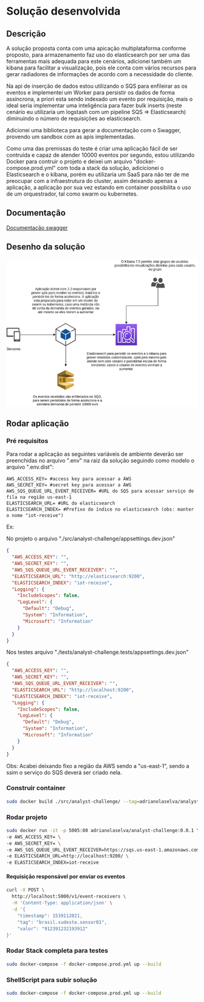 
# Solução desenvolvida

## Descrição

A solução proposta conta com uma apicação multiplataforma conforme proposto, para armazenamento faz uso do elasticsearch por ser uma das ferramentas mais adequada para este cenários, adicionei também um kibana para facilitar a visualização, pois ele conta com vários recursos para gerar radiadores de informações de acordo com a necessidade do cliente.

Na api de inserção de dados estou utilizando o SQS para enfileirar as os eventos e implementei um Worker para persistir os dados de forma assíncrona, a priori esta sendo indexado um evento por requisição, mais o ideal seria implementar uma inteligência para fazer bulk inserts (neste cenário eu utilizaria um logstash com um pipeline SQS => Elasticsearch) diminuindo o número de requisições ao elasticsearch.

Adicionei uma biblioteca para gerar a documentação com o Swagger, provendo um sandbox com as apis implementadas.

Como uma das premissas do teste é criar uma aplicação fácil de ser contruída e capaz de atender 10000 eventos por segundo, estou utilizando Docker para contruir o projeto e deixei um arquivo "docker-compose.prod.yml" com toda a stack da solução, adicicionei o Elasticsearch e o kibana, porém eu utilizaria um SaaS para não ter de me preocupar com a infraestrutura do cluster, assim deixando apenas a aplicação, a aplicação por sua vez estando em container possibilita o uso de um orquestrador, tal como swarm ou kubernetes.

## Documentação

[Documentação swagger](http://localhost:5000/swagger/index.html)

## Desenho da solução

![Arquitetura da solução](img/arquitetura-solucao.png)


## Rodar aplicação


### Pré requisitos

Para rodar a aplicação as seguintes variáveis de ambiente deverão ser preenchidas no arquivo ".env" na raiz da solução seguindo como modelo o arquivo ".env.dist":

```.env
AWS_ACCESS_KEY= #access key para acessar a AWS
AWS_SECRET_KEY= #secret key para acessar a AWS
AWS_SQS_QUEUE_URL_EVENT_RECEIVER= #URL do SQS para acessar serviço de fila na região us-east-1
ELASTICSEARCH_URL= #URL do elasticsearch
ELASTICSEARCH_INDEX= #Prefixo do índice no elasticsearch (obs: manter o nome "iot-receive")
```

Ex:

No projeto o arquivo "./src/analyst-challenge/appsettings.dev.json"

```json
{
  "AWS_ACCESS_KEY": "",
  "AWS_SECRET_KEY": "",
  "AWS_SQS_QUEUE_URL_EVENT_RECEIVER": "",
  "ELASTICSEARCH_URL": "http://elasticsearch:9200",
  "ELASTICSEARCH_INDEX": "iot-receive",
  "Logging": {
    "IncludeScopes": false,
    "LogLevel": {
      "Default": "Debug",
      "System": "Information",
      "Microsoft": "Information"
    }
  }
}
```

Nos testes arquivo "./tests/analyst-challenge.tests/appsettings.dev.json"

```json
{
  "AWS_ACCESS_KEY": "",
  "AWS_SECRET_KEY": "",
  "AWS_SQS_QUEUE_URL_EVENT_RECEIVER": "",
  "ELASTICSEARCH_URL": "http://localhost:9200",
  "ELASTICSEARCH_INDEX": "iot-receive",
  "Logging": {
    "IncludeScopes": false,
    "LogLevel": {
      "Default": "Debug",
      "System": "Information",
      "Microsoft": "Information"
    }
  }
}
```

Obs: Acabei deixando fixo a região da AWS sendo a "us-east-1", sendo a ssim o serviço do SQS deverá ser criado nela.

### Construir container

```sh
sudo docker build ./src/analyst-challenge/ --tag=adrianolaselva/analyst-challenge:0.0.1
```

### Rodar projeto

```sh
sudo docker run -it -p 5005:80 adrianolaselva/analyst-challenge:0.0.1 \
-e AWS_ACCESS_KEY= \
-e AWS_SECRET_KEY= \
-e AWS_SQS_QUEUE_URL_EVENT_RECEIVER=https://sqs.us-east-1.amazonaws.com/123123213121/queue-event-receiver \
-e ELASTICSEARCH_URL=http://localhost:9200/ \
-e ELASTICSEARCH_INDEX=iot-receive
```

#### Requisição responsável por enviar os eventos

```sh
curl -X POST \
  http://localhost:5000/v1/event-receivers \
  -H 'Content-Type: application/json' \
  -d '{
    "timestamp": 1539112021,
    "tag": "brasil.sudeste.sensor01",
    "valor": "912391232193912"
}'
```

### Rodar Stack completa para testes

```sh
sudo docker-compose -f docker-compose.prod.yml up --build
```

### ShellScript para subir solução

```sh
sudo docker-compose -f docker-compose.prod.yml up --build
```